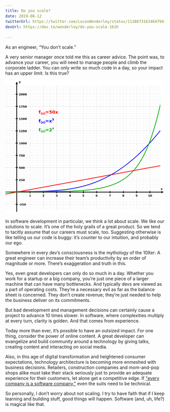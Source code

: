 ```yaml
---
title: Do you scale?
date: 2019-06-12
twitterUrl: https://twitter.com/LucasWonderley/status/1138673163464794112
devUrl: https://dev.to/wonderley/do-you-scale-161h

---
```

As an engineer, “You don’t scale.”

A very senior manager once told me this as career advice. The point was, to advance your career, you will need to manage people and climb the corporate ladder. You can only write so much code in a day, so your impact has an upper limit. Is this true?

![Scale](./scale.png)

In software development in particular, we think a lot about scale. We like our solutions to scale. It’s one of the holy grails of a great product. So we tend to tacitly assume that our careers must scale, too. Suggesting otherwise is like telling us our code is buggy: it’s counter to our intuition, and probably our ego. 

Somewhere in every dev’s consciousness is the mythology of the 10Xer: A great engineer can increase their team’s productivity by an order of magnitude or more. There’s exaggeration and truth in this.

Yes, even great developers can only do so much in a day. Whether you work for a startup or a big company, you’re just one piece of a larger machine that can have many bottlenecks. And typically devs are viewed as a part of operating costs. They’re a necessary evil as far as the balance sheet is concerned. They don’t create revenue; they’re just needed to help the business deliver on its commitments.

But bad development and management decisions can certainly cause a project to advance 10 times slower. In software, where complexities multiply at every turn, clarity is golden. And that comes from experience.

Today more than ever, it’s possible to have an outsized impact. For one thing, consider the power of online content. A great developer can evangelize and build community around a technology by giving talks, creating content and interacting on social media.

Also, in this age of digital transformation and heightened consumer expectations, technology architecture is becoming more enmeshed with business decisions. Retailers, construction companies and mom-and-pop shops alike must take their stack seriously just to provide an adequate experience for their customers, let alone get a competitive edge. If ["every company is a software company,"](https://news.microsoft.com/en-gb/2018/11/07/microsoft-ceo-satya-nadella-on-fuelling-tech-intensity-in-the-uk/) even the suits need to be technical.

So personally, I don’t worry about not scaling. I try to have faith that if I keep learning and building stuff, good things will happen. Software (and, uh, life?) is magical like that.